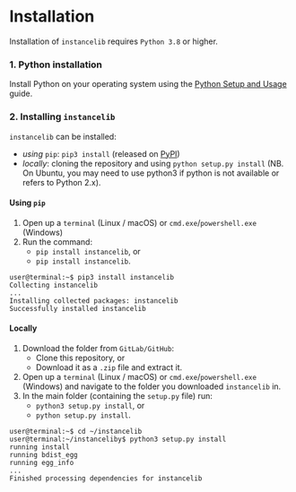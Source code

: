 # Installation
Installation of `instancelib` requires `Python 3.8` or higher.

### 1. Python installation
Install Python on your operating system using the [Python Setup and Usage](https://docs.python.org/3/using/index.html) guide.

### 2. Installing `instancelib`
`instancelib` can be installed:

* _using_ `pip`: `pip3 install` (released on [PyPI](https://pypi.org/project/instancelib/))
* _locally_: cloning the repository and using `python setup.py install` (NB. On Ubuntu, you may need to use python3 if python is not available or refers to Python 2.x).

#### Using `pip`
1. Open up a `terminal` (Linux / macOS) or `cmd.exe`/`powershell.exe` (Windows)
2. Run the command:
    - `pip install instancelib`, or
    - `pip install instancelib`.

```console
user@terminal:~$ pip3 install instancelib
Collecting instancelib
...
Installing collected packages: instancelib
Successfully installed instancelib
```

#### Locally
1. Download the folder from `GitLab/GitHub`:
    - Clone this repository, or 
    - Download it as a `.zip` file and extract it.
2. Open up a `terminal` (Linux / macOS) or `cmd.exe`/`powershell.exe` (Windows) and navigate to the folder you downloaded `instancelib` in.
3. In the main folder (containing the `setup.py` file) run:
    - `python3 setup.py install`, or
    - `python setup.py install`.

```console
user@terminal:~$ cd ~/instancelib
user@terminal:~/instanceliby$ python3 setup.py install
running install
running bdist_egg
running egg_info
...
Finished processing dependencies for instancelib
```
